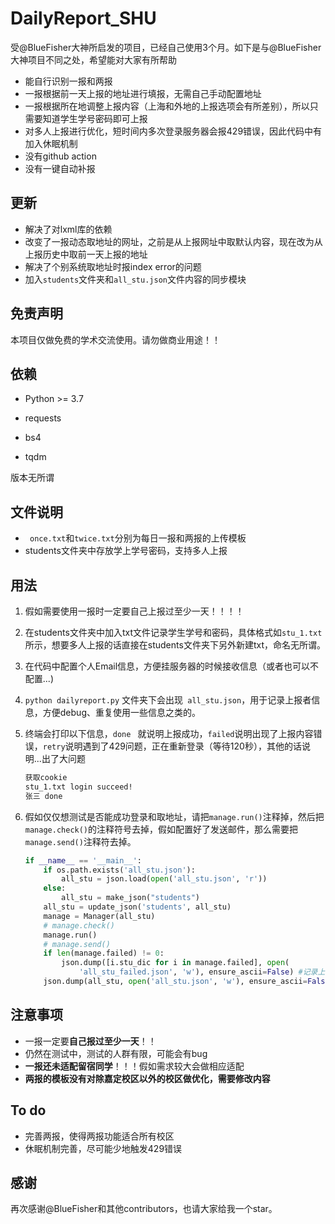 # DailyReport_SHU

受@BlueFisher大神所启发的项目，已经自己使用3个月。如下是与@BlueFisher大神项目不同之处，希望能对大家有所帮助

* 能自行识别一报和两报
* 一报根据前一天上报的地址进行填报，无需自己手动配置地址 
* 一报根据所在地调整上报内容（上海和外地的上报选项会有所差别），所以只需要知道学生学号密码即可上报
* 对多人上报进行优化，短时间内多次登录服务器会报429错误，因此代码中有加入休眠机制
* 没有github action
* 没有一键自动补报



## 更新

* 解决了对lxml库的依赖
* 改变了一报动态取地址的网址，之前是从上报网址中取默认内容，现在改为从上报历史中取前一天上报的地址
* 解决了个别系统取地址时报index error的问题
* 加入`students`文件夹和`all_stu.json`文件内容的同步模块



## 免责声明

本项目仅做免费的学术交流使用。请勿做商业用途！！



## 依赖

* Python >= 3.7

* requests
* bs4
* tqdm

版本无所谓



## 文件说明

- ` once.txt`和`twice.txt`分别为每日一报和两报的上传模板
- students文件夹中存放学上学号密码，支持多人上报



## 用法

1. 假如需要使用一报时一定要自己上报过至少一天！！！！

2. 在students文件夹中加入txt文件记录学生学号和密码，具体格式如`stu_1.txt`所示，想要多人上报的话直接在students文件夹下另外新建txt，命名无所谓。

3. 在代码中配置个人Email信息，方便挂服务器的时候接收信息（或者也可以不配置...)

4. ` python dailyreport.py `  文件夹下会出现` all_stu.json`，用于记录上报者信息，方便debug、重复使用一些信息之类的。 

5. 终端会打印以下信息，`done ` 就说明上报成功，`failed`说明出现了上报内容错误，`retry`说明遇到了429问题，正在重新登录（等待120秒），其他的话说明...出了大问题

    ``` bash
    获取cookie
    stu_1.txt login succeed!
    张三 done
    ```
    
6. 假如仅仅想测试是否能成功登录和取地址，请把`manage.run()`注释掉，然后把`manage.check()`的注释符号去掉，假如配置好了发送邮件，那么需要把`manage.send()`注释符去掉。

    ```python
    if __name__ == '__main__':
        if os.path.exists('all_stu.json'):
            all_stu = json.load(open('all_stu.json', 'r'))
        else:
            all_stu = make_json("students")
        all_stu = update_json('students', all_stu)
        manage = Manager(all_stu)
        # manage.check()
        manage.run()
        # manage.send()
        if len(manage.failed) != 0:
            json.dump([i.stu_dic for i in manage.failed], open(
                'all_stu_failed.json', 'w'), ensure_ascii=False) #记录上报没成功的人
        json.dump(all_stu, open('all_stu.json', 'w'), ensure_ascii=False)
    
    ```



## 注意事项

* 一报一定要**自己报过至少一天**！！ 
* 仍然在测试中，测试的人群有限，可能会有bug
* **一报还未适配留宿同学**！！！假如需求较大会做相应适配
* **两报的模板没有对除嘉定校区以外的校区做优化，需要修改内容**



## To do

* 完善两报，使得两报功能适合所有校区
* 休眠机制完善，尽可能少地触发429错误





## 感谢

再次感谢@BlueFisher和其他contributors，也请大家给我一个star。

